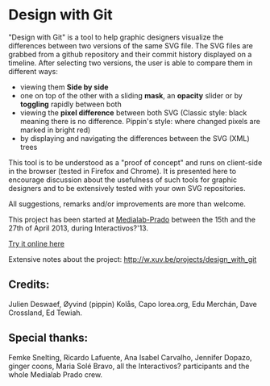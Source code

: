 Design with Git
===============

"Design with Git" is a tool to help graphic designers visualize the differences between two versions of the same SVG file. The SVG files are grabbed from a github repository and their commit history displayed on a timeline. After selecting two versions, the user is able to compare them in different ways:
- viewing them **Side by side**
- one on top of the other with a sliding **mask**, an **opacity** slider or by **toggling** rapidly between both
- viewing the **pixel difference** between both SVG (Classic style: black meaning there is no difference. Pippin's style: where changed pixels are marked in bright red) 
- by displaying and navigating the differences between the SVG (XML) trees

This tool is to be understood as a "proof of concept" and runs on client-side in the browser (tested in Firefox and Chrome). It is presented here to encourage discussion about the usefulness of such tools for graphic designers and to be extensively tested with your own SVG repositories.

All suggestions, remarks and/or improvements are more than welcome.

This project has been started at [Medialab-Prado](http://medialab-prado.es/) between the 15th and the 27th of April 2013, during Interactivos?'13.

[Try it online here](http://xuv.github.io/design-with-git)

Extensive notes about the project: http://w.xuv.be/projects/design_with_git 

Credits:
--------
Julien Deswaef, Øyvind (pippin) Kolås, Capo lorea.org, Edu Merchán, Dave Crossland, Ed Tewiah.

Special thanks:
---------------
Femke Snelting, Ricardo Lafuente, Ana Isabel Carvalho, Jennifer Dopazo, ginger coons, Maria Solé Bravo, all the Interactivos? participants and the whole Medialab Prado crew. 